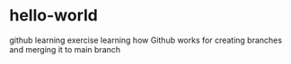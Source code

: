 # hello-world
github learning exercise
learning how Github works for creating branches and merging it to main branch
